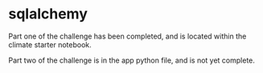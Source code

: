 # sqlalchemy
Part one of the challenge has been completed, and is located within the climate starter notebook.

Part two of the challenge is in the app python file, and is not yet complete.
